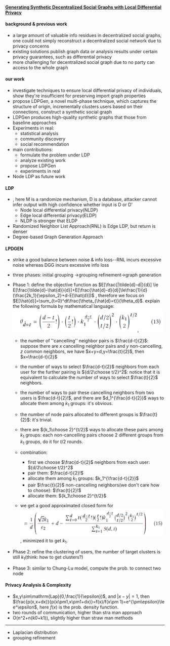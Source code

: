 #### [Generating Synthetic Decentralized Social Graphs with Local Differential Privacy](https://acmccs.github.io/papers/p425-qinAemb.pdf)

#### background & previous work

- a large amount of valuable info residues in decentralized social graphs, one could not simply reconstruct a decentralized social network due to privacy concerns
- existing solutions publish graph data or analysis results under certain privacy guarantees, such as differential privacy
- more challenging for decentralized social graph due to no party can access to the whole graph

#### our work

- investigate techniques to ensure local differential privacy of individuals, show they're insufficient for preserving import graph properties
- propose LDPGen, a novel multi-phase technique, which captures the structure of origin, incrementally clusters users based on their connections, construct a synthetic social graph
- LDPGen produces high-quality synthetic graphs that those from baseline approaches
- Experiments in real: 
  - statistical analysis
  - community discovery
  - social recommendation
- main contributions:
  - formulate the problem under LDP
  - analyze existing work
  - propose LDPGen
  - experiments in real
- Node LDP as future work

#### LDP

- <script type="text/javascript" async src="https://cdn.mathjax.org/mathjax/latest/MathJax.js?config=TeX-MML-AM_CHTML"> $\frac{Pr[M(D)=s]}{Pr[M(D')=s]}\le e^\epsilon$</script>, here M is a randomize mechanism, D is a database, attacker cannot infer output with high confidence whether input is D or D'
  - Node local differential privacy(NLDP)
  - Edge local differential privacy(ELDP)
  - NLDP is stronger that ELDP
- Randomized Neighbor List Approach(RNL) is Edge LDP, but return is denser
- Degree-based Graph Generation Approach

#### LPDGEN

- strike a good balance between noise & info loss--RNL incurs excessive noise whereas DGG incurs excessive info loss
- three phases: initial grouping ->grouping refinement->graph generation
- Phase 1: define the objective function as $E[\frac{|\tilde{d}-d|}{d}] \le E[\frac{\tilde{d}-\hat{d}}{d}]+E[\frac{\hat{d}-d}{d}]\le\frac{1}{d}(\frac{2k_1}{\epsilon_2}+d-E[\hat{d}])$ , therefore we focus on $E[\hat{d}]=\sum_{t=0}^dt\frac{\theta_{\hat{d}=t}}{\theta_d}$. explain the following formula by mathematical language: ![](9-1.PNG)

  - the number of ''cancelling'' neighbor pairs is $\frac{d-t}{2}$:  suppose there are $x$ cancelling neighbor pairs and $y$ non-cancelling, $z$ common neighbors, we have $x+y=d,y=\frac{t}{2}$, then $x=\frac{d-t}{2}$
  - the number of ways to select $\frac{d-t}{2}$ neighbors from each user for the further pairing is ${d/2\choose t/2}^2$: notice that it is equivalent to calculate the number of ways to select $\frac{t}{2}$ neighbors.
  - the number of ways to pair these cancelling neighbors from two users is $\frac{d-t}{2}!$, and there are $d_1^{\frac{d-t}{2}}$ ways to allocate them among $k_1$ groups: it's obvious.
  - the number of node pairs allocated to different groups is $\frac{t}{2}$:  it's trivial.
  - there are ${k_1\choose 2}^{t/2}$ ways to allocate these pairs among $k_1$ groups: each non-cancelling pairs choose 2 different groups from $k_1$ groups, do it for $t/2$ rounds.
  - combination: 

    - first we choose $\frac{d-t}{2}$ neighbors from each user: ${d/2\choose t/2}^2$
    - pair them: $\frac{d-t}{2}!$
    - allocate them among $k_1$ groups: $k_1^{\frac{d-t}{2}}$
    - pair $\frac{t}{2}$ non-cancelling neighbors(we don't care how to choose): $\frac{t}{2}!$
    - allocate them: ${k_1\choose 2}^{t/2}$

  - we get a good approximated closed form for ![](9-2.PNG), minimized it to get $k_1$.
- Phase 2: refine the clustering of users, the number of target clusters is still $k_1$(think: how to get clusters?)
- Phase 3: similar to Chung-Lu model, compute the prob. to connect two node

#### Privacy Analysis & Complexity

- $x,y\sim\mathrm{Lap}(0,\frac{1}{\epsilon})$, and $|x-y|=1$, then $\frac{p(x,x+dx)}{p(x\pm1,x\pm1+dx)}=f(x)/f(x\pm 1)=e^{\pm\epsilon}\le e^\epsilon$, here $f(x)$ is the prob. density function.
- two rounds of communication, higher than stra man approach
- O(n^2+n(k0+k1)), slightly higher than straw man methods

***

- Laplacian distribution
- grouping refinement